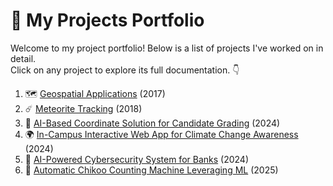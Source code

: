 # 🚀 My Projects Portfolio

Welcome to my project portfolio! Below is a list of projects I've worked on in detail.  
Click on any project to explore its full documentation. 👇

1. 🗺️ [Geospatial Applications](Geospatial-Applications.md) (2017)  
2. ☄️ [Meteorite Tracking](Meteorite-Tracking.md) (2018)  
3. 🤖 [AI-Based Coordinate Solution for Candidate Grading](AI-Coordinate-Grading.md) (2024)  
4. 🌍 [In-Campus Interactive Web App for Climate Change Awareness](Climate-Change-WebApp.md) (2024)  
5. 🔐 [AI-Powered Cybersecurity System for Banks](Cybersecurity-System.md) (2024)  
6. 🥭 [Automatic Chikoo Counting Machine Leveraging ML](Chikoo-Counting-ML.md) (2025)  
